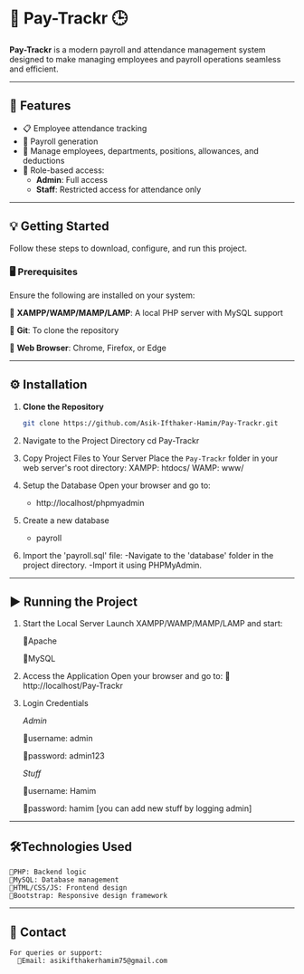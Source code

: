 # **💼 Pay-Trackr 🕒**

**Pay-Trackr** is a modern payroll and attendance management system designed to make managing employees and payroll operations seamless and efficient.

---

## 📌 Features
- 📋 Employee attendance tracking
- 💼 Payroll generation
- 🏢 Manage employees, departments, positions, allowances, and deductions
- 🔐 Role-based access:
  - **Admin**: Full access
  - **Staff**: Restricted access for attendance only

---

## 💡 Getting Started

Follow these steps to download, configure, and run this project.

### 🖥️ Prerequisites
Ensure the following are installed on your system:

 🔹 **XAMPP/WAMP/MAMP/LAMP**: A local PHP server with MySQL support
 
 🔹 **Git**: To clone the repository
 
 🔹 **Web Browser**: Chrome, Firefox, or Edge

---

## ⚙️ Installation

1. **Clone the Repository**
   ```bash
   git clone https://github.com/Asik-Ifthaker-Hamim/Pay-Trackr.git
2. Navigate to the Project Directory
   cd Pay-Trackr
3. Copy Project Files to Your Server
   Place the `Pay-Trackr` folder in your web server's root directory:
      XAMPP: htdocs/
      WAMP: www/
4. Setup the Database
   Open your browser and go to:
     - http://localhost/phpmyadmin
   
5. Create a new database
     - payroll
6. Import the 'payroll.sql' file:
    -Navigate to the 'database' folder in the project directory.
    -Import it using PHPMyAdmin.

---


## ▶️ Running the Project

1. Start the Local Server
   Launch XAMPP/WAMP/MAMP/LAMP and start:
   
      🔹Apache
   
      🔹MySQL
   
3. Access the Application
   Open your browser and go to:
      🔹 http://localhost/Pay-Trackr
4. Login Credentials
   
   *Admin*
   
    🔹username: admin
   
    🔹password: admin123

    *Stuff*
   
    🔹username: Hamim
   
    🔹password: hamim
    [you can add new stuff by logging admin]

---


## 🛠️Technologies Used

    🔹PHP: Backend logic
    🔹MySQL: Database management
    🔹HTML/CSS/JS: Frontend design
    🔹Bootstrap: Responsive design framework

---

## 📧 Contact
    For queries or support:
      🔹Email: asikifthakerhamim75@gmail.com



